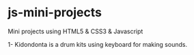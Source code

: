 # js-mini-projects
Mini projects using HTML5 &amp; CSS3 &amp; Javascript

1- Kidondonta is a drum kits using keyboard for making sounds. 
